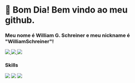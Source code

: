 # 👋 Bom Dia! Bem vindo ao meu github.
### Meu nome é William G. Schreiner e meu nickname é "WilliamSchreiner"!

<a href="https://www.instagram.com/william.gab.sch" alt="Instagram" target="_blank">
  <img src="https://img.shields.io/badge/-Instagram-DF0174?style=for-the-badge&labelColor=DF0174&logo=instagram&logoColor=white&link=https://www.instagram.com/william.gab.sch">
</a>
<a href="https://www.facebook.com/William Gabriel Schreiner" alt="Facebook" target="_blank">
  <img src="https://img.shields.io/badge/Facebook-1877F2?style=for-the-badge&logo=facebook&logoColor=white&link=https://www.facebook.com/William Gabriel Schreiner">
</a>
<a href="https://www.linkedin.com/William Gabriel Schreiner" alt="Linkedin" target="_blank">
  <img src="https://img.shields.io/badge/LinkedIn-0077B5?style=for-the-badge&logo=linkedin&logoColor=white&link=https://br.linkedin.com/in/william-schreiner-3423b1249" /> 
</a>

### Skills

<img src="https://img.shields.io/badge/CSS-239120?style=for-the-badge&logo=css3&logoColor=white" />
<img src="https://img.shields.io/badge/JavaScript-F7DF1E?style=for-the-badge&logo=javascript&logoColor=black" /> 
<img src="https://img.shields.io/badge/HTML-239120?style=for-the-badge&logo=html5&logoColor=white" />


